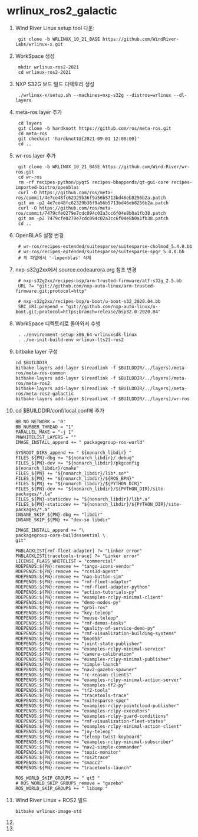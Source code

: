 # wrlinux_ros2_galactic

1. Wind River Linux setup tool 다운:

        git clone -b WRLINUX_10_21_BASE https://github.com/WindRiver-Labs/wrlinux-x.git


2. WorkSpace 생성

        mkdir wrlinux-ros2-2021
        cd wrlinux-ros2-2021

3. NXP S32G 보드 빌드 디렉토리 생성

        ./wrlinux-x/setup.sh --machines=nxp-s32g --distros=wrlinux --dl-layers
   
4. meta-ros layer 추가

        cd layers
        git clone -b hardknott https://github.com/ros/meta-ros.git
        cd meta-ros
        git checkout 'hardknott@{2021-09-01 12:00:00}'
        cd ..

5. wr-ros layer 추가

        git clone -b WRLINUX_10_21_BASE https://github.com/Wind-River/wr-ros.git
        cd wr-ros
        rm -rf recipes-python/pyqt5 recipes-bbappends/qt-gui-core recipes-imported-bistro/openblas
        curl -O https://github.com/ros/meta-ros/commit/4e7ce48fc62329b36f9a56b5713bd46eb8256b2a.patch
        git am -p2 4e7ce48fc62329b36f9a56b5713bd46eb8256b2a.patch
        curl -O https://github.com/ros/meta-ros/commit/7479cfe0279e7cdc094c02a3cc6f04e8b0a1fb38.patch
        git am -p2 7479cfe0279e7cdc094c02a3cc6f04e8b0a1fb38.patch
        cd ..

6. OpenBLAS 설정 변경

        # wr-ros/recipes-extended/suitesparse/suitesparse-cholmod_5.4.0.bb
        # wr-ros/recipes-extended/suitesparse/suitesparse-spqr_5.4.0.bb
        # 위 파일에서 '-lopenblas' 삭제
        
 
8. nxp-s32g2xx에서 source.codeaurora.org 참조 변경

        # nxp-s32g2xx/recipes-bsp/arm-trusted-firmware/atf-s32g_2.5.bb
        URL ?= "git://github.com/nxp-auto-linux/arm-trusted-firmware.git;protocol=http"
   
        # nxp-s32g2xx/recipes-bsp/u-boot/u-boot-s32_2020.04.bb
        SRC_URI:prepend = "git://github.com/nxp-auto-linux/u-boot.git;protocol=https;branch=release/bsp32.0-2020.04"

9. WorkSpace 디렉토리로 돌아와서 수행

        . ./environment-setup-x86_64-wrlinuxsdk-linux
        . ./oe-init-build-env wrlinux-lts21-ros2

10. bitbake layer 구성

        cd $BUILDDIR
        bitbake-layers add-layer $(readlink -f $BUILDDIR/../layers)/meta-ros/meta-ros-common
        bitbake-layers add-layer $(readlink -f $BUILDDIR/../layers)/meta-ros/meta-ros2
        bitbake-layers add-layer $(readlink -f $BUILDDIR/../layers)/meta-ros/meta-ros2-galactic
        bitbake-layers add-layer $(readlink -f $BUILDDIR/../layers)/wr-ros

11. cd $BUILDDIR/conf/local.conf에 추가

        BB_NO_NETWORK = '0'
        BB_NUMBER_THREAD = "1"
        PARALLEL_MAKE = "-j 1"
        PNWHITELIST_LAYERS = ""
        IMAGE_INSTALL_append += " packagegroup-ros-world"
        
        SYSROOT_DIRS_append += " ${nonarch_libdir} "
        FILES_${PN}-dbg += "${nonarch_libdir}/.debug"
        FILES_${PN}-dev += "${nonarch_libdir}/pkgconfig ${nonarch_libdir}/cmake"
        FILES_${PN} += "${nonarch_libdir}/lib*.so*"
        FILES_${PN} += "${nonarch_libdir}/${ROS_BPN}"
        FILES_${PN} += "${nonarch_libdir}/${PYTHON_DIR}"
        FILES_${PN}-dev += "${nonarch_libdir}/${PYTHON_DIR}/site-packages/*.la"
        FILES_${PN}-staticdev += "${nonarch_libdir}/lib*.a"
        FILES_${PN}-staticdev += "${nonarch_libdir}/${PYTHON_DIR}/site-packages/*.a"
        INSANE_SKIP_${PN}-dbg += "libdir"
        INSANE_SKIP_${PN} += "dev-so libdir"
        
        IMAGE_INSTALL_append += "\
        packagegroup-core-buildessential \
        git"
        
        PNBLACKLIST[rmf-fleet-adapter] ?= "Linker error"
        PNBLACKLIST[tracetools-trace] ?= "Linker error"
        LICENSE_FLAGS_WHITELIST = "commercial"
        RDEPENDS:${PN}:remove += "tango-icons-vendor"
        RDEPENDS:${PN}:remove += "rcss3d-agent"
        RDEPENDS:${PN}:remove += "nao-button-sim"
        RDEPENDS:${PN}:remove += "rmf-fleet-adapter"
        RDEPENDS:${PN}:remove += "rmf-fleet-adapter-python"
        RDEPENDS:${PN}:remove += "action-tutorials-py"
        RDEPENDS:${PN}:remove += "examples-rclpy-minimal-client"
        RDEPENDS:${PN}:remove += "demo-nodes-py"
        RDEPENDS:${PN}:remove += "grbl-ros"
        RDEPENDS:${PN}:remove += "key-teleop"
        RDEPENDS:${PN}:remove += "mouse-teleop"
        RDEPENDS:${PN}:remove += "rmf-demos-tasks"
        RDEPENDS:${PN}:remove += "quality-of-service-demo-py"
        RDEPENDS:${PN}:remove += "rmf-visualization-building-systems"
        RDEPENDS:${PN}:remove += "bno055"
        RDEPENDS:${PN}:remove += "joint-state-publisher"
        RDEPENDS:${PN}:remove += "examples-rclpy-minimal-service"
        RDEPENDS:${PN}:remove += "camera-calibration"
        RDEPENDS:${PN}:remove += "examples-rclpy-minimal-publisher"
        RDEPENDS:${PN}:remove += "simple-launch"
        RDEPENDS:${PN}:remove += "nav2-gazebo-spawner"
        RDEPENDS:${PN}:remove += "rc-reason-clients"
        RDEPENDS:${PN}:remove += "examples-rclpy-minimal-action-server"
        RDEPENDS:${PN}:remove += "examples-tf2-py"
        RDEPENDS:${PN}:remove += "tf2-tools"
        RDEPENDS:${PN}:remove += "tracetools-trace"
        RDEPENDS:${PN}:remove += "suitesparse-spqr"
        RDEPENDS:${PN}:remove += "examples-rclpy-pointcloud-publisher"
        RDEPENDS:${PN}:remove += "examples-rclpy-executors"
        RDEPENDS:${PN}:remove += "examples-rclpy-guard-conditions"
        RDEPENDS:${PN}:remove += "rmf-visualization-fleet-states"
        RDEPENDS:${PN}:remove += "examples-rclpy-minimal-action-client"
        RDEPENDS:${PN}:remove += "joy-teleop"
        RDEPENDS:${PN}:remove += "teleop-twist-keyboard"
        RDEPENDS:${PN}:remove += "examples-rclpy-minimal-subscriber"
        RDEPENDS:${PN}:remove += "nav2-simple-commander"
        RDEPENDS:${PN}:remove += "topic-monitor"
        RDEPENDS:${PN}:remove += "ros2trace"
        RDEPENDS:${PN}:remove += "smacc2"
        RDEPENDS:${PN}:remove += "tracetools-launch"
        
        ROS_WORLD_SKIP_GROUPS += " qt5 "
        # ROS_WORLD_SKIP_GROUPS_remove = "gazebo"
        ROS_WORLD_SKIP_GROUPS += " libomp "

12. Wind River Linux + ROS2 빌드

        bitbake wrlinux-image-std

13. 
14. 
